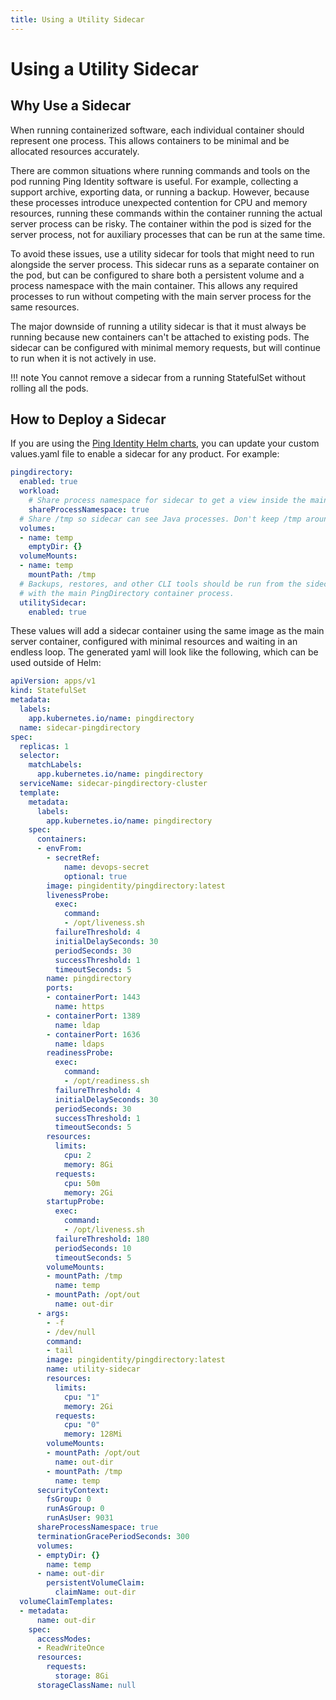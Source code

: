 ```yaml
---
title: Using a Utility Sidecar
---
```

# Using a Utility Sidecar
## Why Use a Sidecar
When running containerized software, each individual container should represent one process. This allows containers to be minimal and be allocated resources accurately.

There are common situations where running commands and tools on the pod running Ping Identity software is useful. For example, collecting a support archive, exporting data, or running a backup. However, because these processes introduce unexpected contention for CPU and memory resources, running these commands within the container running the actual server process can be risky. The container within the pod is sized for the server process, not for auxiliary processes that can be run at the same time.

To avoid these issues, use a utility sidecar for tools that might need to run alongside the server process. This sidecar runs as a separate container on the pod, but can be configured to share both a persistent volume and a process namespace with the main container. This allows any required processes to run without competing with the main server process for the same resources.

The major downside of running a utility sidecar is that it must always be running because new containers can't be attached to existing pods. The sidecar can be configured with minimal memory requests, but will continue to run when it is not actively in use. 

!!! note
    You cannot remove a sidecar from a running StatefulSet without rolling all the pods.

## How to Deploy a Sidecar
If you are using the [Ping Identity Helm charts](https://helm.pingidentity.com/), you can update your custom values.yaml file to enable a sidecar for any product. For example:

```yaml
pingdirectory:
  enabled: true
  workload:
    # Share process namespace for sidecar to get a view inside the main container
    shareProcessNamespace: true
  # Share /tmp so sidecar can see Java processes. Don't keep /tmp around between restarts though.
  volumes:
  - name: temp
    emptyDir: {}
  volumeMounts:
  - name: temp
    mountPath: /tmp
  # Backups, restores, and other CLI tools should be run from the sidecar to prevent interfering
  # with the main PingDirectory container process.
  utilitySidecar:
    enabled: true
```

These values will add a sidecar container using the same image as the main server container, configured with minimal resources and waiting in an endless loop. The generated yaml will look like the following, which can be used outside of Helm:

```yaml
apiVersion: apps/v1
kind: StatefulSet
metadata:
  labels:
    app.kubernetes.io/name: pingdirectory
  name: sidecar-pingdirectory
spec:
  replicas: 1
  selector:
    matchLabels:
      app.kubernetes.io/name: pingdirectory
  serviceName: sidecar-pingdirectory-cluster
  template:
    metadata:
      labels:
        app.kubernetes.io/name: pingdirectory
    spec:
      containers:
      - envFrom:
        - secretRef:
            name: devops-secret
            optional: true
        image: pingidentity/pingdirectory:latest
        livenessProbe:
          exec:
            command:
            - /opt/liveness.sh
          failureThreshold: 4
          initialDelaySeconds: 30
          periodSeconds: 30
          successThreshold: 1
          timeoutSeconds: 5
        name: pingdirectory
        ports:
        - containerPort: 1443
          name: https
        - containerPort: 1389
          name: ldap
        - containerPort: 1636
          name: ldaps
        readinessProbe:
          exec:
            command:
            - /opt/readiness.sh
          failureThreshold: 4
          initialDelaySeconds: 30
          periodSeconds: 30
          successThreshold: 1
          timeoutSeconds: 5
        resources:
          limits:
            cpu: 2
            memory: 8Gi
          requests:
            cpu: 50m
            memory: 2Gi
        startupProbe:
          exec:
            command:
            - /opt/liveness.sh
          failureThreshold: 180
          periodSeconds: 10
          timeoutSeconds: 5
        volumeMounts:
        - mountPath: /tmp
          name: temp
        - mountPath: /opt/out
          name: out-dir
      - args:
        - -f
        - /dev/null
        command:
        - tail
        image: pingidentity/pingdirectory:latest
        name: utility-sidecar
        resources:
          limits:
            cpu: "1"
            memory: 2Gi
          requests:
            cpu: "0"
            memory: 128Mi
        volumeMounts:
        - mountPath: /opt/out
          name: out-dir
        - mountPath: /tmp
          name: temp
      securityContext:
        fsGroup: 0
        runAsGroup: 0
        runAsUser: 9031
      shareProcessNamespace: true
      terminationGracePeriodSeconds: 300
      volumes:
      - emptyDir: {}
        name: temp
      - name: out-dir
        persistentVolumeClaim:
          claimName: out-dir
  volumeClaimTemplates:
  - metadata:
      name: out-dir
    spec:
      accessModes:
      - ReadWriteOnce
      resources:
        requests:
          storage: 8Gi
      storageClassName: null
```